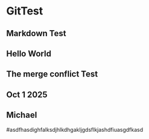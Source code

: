 # GitTest
## Markdown Test
## Hello World

## The merge conflict Test


## Oct 1 2025

## Michael

#asdfhasdighfalksdjhlkdhgakljgdsflkjashdfiuasgdfkasd